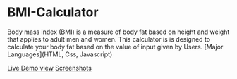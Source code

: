# BMI-Calculator
Body mass index (BMI) is a measure of body fat based on height and weight that applies to adult men and women. This calculator is is designed to calculate your body fat based on the value of input given by Users.
[Major Languages](HTML, Css, Javascript) 





  [Live Demo view](https://damilolaabiona.github.io/BMI-Calculator/)
[Screenshots](https://user-images.githubusercontent.com/99470227/192168588-8e94e518-db3c-4a01-881f-6deef5bcca87.jpg)
